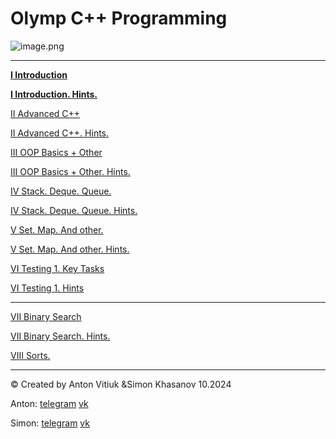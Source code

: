# Olymp C++ Programming

![image.png](Olymp%20C++%20Programming%2010a2e807d74f8056bf96d5d666a53a96/image.png)

---

[**I Introduction**](Olymp%20C++%20Programming%2010a2e807d74f8056bf96d5d666a53a96/I%20Introduction%2010a2e807d74f803d9f33f0a4f0dca1c6.md)

[**I Introduction. Hints.**](Olymp%20C++%20Programming%2010a2e807d74f8056bf96d5d666a53a96/I%20Introduction%20Hints%2010c2e807d74f805d8b5ae15aff80bb06.md)

[II Advanced C++](Olymp%20C++%20Programming%2010a2e807d74f8056bf96d5d666a53a96/II%20Advanced%20C++%2010c2e807d74f80ec8ce2ff4eec764dce.md)

[II Advanced C++. Hints.](Olymp%20C++%20Programming%2010a2e807d74f8056bf96d5d666a53a96/II%20Advanced%20C++%20Hints%201102e807d74f805eb573d031efe1bf03.md)

[III OOP Basics + Other](Olymp%20C++%20Programming%2010a2e807d74f8056bf96d5d666a53a96/III%20OOP%20Basics%20+%20Other%201102e807d74f80d59089cd6086e1452d.md)

[III OOP Basics + Other. Hints.](Olymp%20C++%20Programming%2010a2e807d74f8056bf96d5d666a53a96/III%20OOP%20Basics%20+%20Other%20Hints%201132e807d74f8079ab3ee0ae04212083.md)

[IV Stack. Deque. Queue.](Olymp%20C++%20Programming%2010a2e807d74f8056bf96d5d666a53a96/IV%20Stack%20Deque%20Queue%201132e807d74f80678848e498809fcaef.md)

[IV Stack. Deque. Queue. Hints.](Olymp%20C++%20Programming%2010a2e807d74f8056bf96d5d666a53a96/IV%20Stack%20Deque%20Queue%20Hints%201182e807d74f80b28264ed6e47d4f5bb.md)

[V Set. Map. And other.](Olymp%20C++%20Programming%2010a2e807d74f8056bf96d5d666a53a96/V%20Set%20Map%20And%20other%201182e807d74f806fbc37d1b0e093e556.md)

[V Set. Map. And other. Hints.](Olymp%20C++%20Programming%2010a2e807d74f8056bf96d5d666a53a96/V%20Set%20Map%20And%20other%20Hints%2011a2e807d74f80278bd5c2b6d850a349.md)

[VI Testing 1. Key Tasks](Olymp%20C++%20Programming%2010a2e807d74f8056bf96d5d666a53a96/VI%20Testing%201%20Key%20Tasks%2011b2e807d74f80df8868d9948b0304b5.md)

[VI Testing 1. Hints](Olymp%20C++%20Programming%2010a2e807d74f8056bf96d5d666a53a96/VI%20Testing%201%20Hints%2011f2e807d74f80458364d413ac57d3a9.md)

---

[VII Binary Search](Olymp%20C++%20Programming%2010a2e807d74f8056bf96d5d666a53a96/VII%20Binary%20Search%2011f2e807d74f803285d4d30d441a5ab8.md)

[VII Binary Search. Hints.](Olymp%20C++%20Programming%2010a2e807d74f8056bf96d5d666a53a96/VII%20Binary%20Search%20Hints%201222e807d74f80fa814ffb976ce71014.md)

[VIII Sorts.](Olymp%20C++%20Programming%2010a2e807d74f8056bf96d5d666a53a96/VIII%20Sorts%201212e807d74f8012a9d2ff4d2f49fc43.md)

---

$© \text { Created by Anton Vitiuk \& Simon Khasanov 10.2024}$

Anton: [telegram](https://t.me/MrAnt1vit) [vk](https://vk.com/mrant1vit)

Simon: [telegram](https://t.me/the_semen1) [vk](https://vk.com/1thesemen)